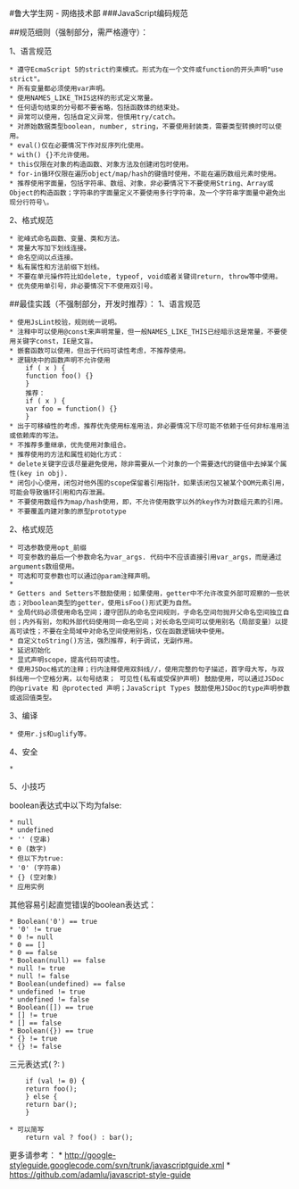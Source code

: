#鲁大学生网 - 网络技术部
###JavaScript编码规范 

##规范细则（强制部分，需严格遵守）：

1、语言规范

	* 遵守EcmaScript 5的strict约束模式。形式为在一个文件或function的开头声明"use strict"。
	* 所有变量都必须使用var声明。
	* 使用NAMES_LIKE_THIS这样的形式定义常量。
	* 任何语句结束的分号都不要省略，包括函数体的结束处。
	* 异常可以使用，包括自定义异常，但慎用try/catch。
	* 对原始数据类型boolean, number, string，不要使用封装类，需要类型转换时可以使用。
	* eval()仅在必要情况下作对反序列化使用。
	* with() {}不允许使用。
	* this仅限在对象的构造函数、对象方法及创建闭包时使用。
	* for-in循环仅限在遍历object/map/hash的键值时使用，不能在遍历数组元素时使用。
	* 推荐使用字面量，包括字符串、数组、对象，非必要情况下不要使用String、Array或Object的构造函数；字符串的字面量定义不要使用多行字符串，及一个字符串字面量中避免出现分行符号\。

2、格式规范

	* 驼峰式命名函数、变量、类和方法。
	* 常量大写加下划线连接。
	* 命名空间以点连接。
	* 私有属性和方法前缀下划线。
	* 不要在单元操作符比如delete, typeof, void或者关键词return, throw等中使用。
	* 优先使用单引号，非必要情况下不使用双引号。



##最佳实践（不强制部分，开发时推荐）： 
1、语言规范

	* 使用JsLint校验，规则统一说明。
	* 注释中可以使用@const来声明常量，但一般NAMES_LIKE_THIS已经暗示这是常量，不要使用关键字const，IE是文盲。
	* 嵌套函数可以使用，但出于代码可读性考虑，不推荐使用。
	* 逻辑块中的函数声明不允许使用
		if ( x ) {
		function foo() {}
		}
		推荐： 
		if ( x ) {
		var foo = function() {}
		}
	* 出于可移植性的考虑，推荐优先使用标准用法，非必要情况下尽可能不依赖于任何非标准用法或依赖库的写法。
	* 不推荐多重继承，优先使用对象组合。
	* 推荐使用的方法和属性初始化方式：
	* delete关键字应该尽量避免使用，除非需要从一个对象的一个需要迭代的键值中去掉某个属性(key in obj).
	* 闭包小心使用，闭包对他外围的scope保留着引用指针，如果该闭包又被某个DOM元素引用，可能会导致循环引用和内存泄漏。
	* 不要使用数组作为map/hash使用，即，不允许使用数字以外的key作为对数组元素的引用。
	* 不要覆盖内建对象的原型prototype

2、格式规范

	* 可选参数使用opt_前缀
	* 可变参数的最后一个参数命名为var_args. 代码中不应该直接引用var_args，而是通过arguments数组使用。
	* 可选和可变参数也可以通过@param注释声明。
	*  
	* Getters and Setters不鼓励使用；如果使用，getter中不允许改变外部可观察的一些状态；对boolean类型的getter，使用isFoo()形式更为自然。
	* 全局代码必须使用命名空间；遵守团队的命名空间规则，子命名空间勿抛开父命名空间独立自创；内外有别，勿和外部代码使用同一命名空间；对长命名空间可以使用别名（局部变量）以提高可读性；不要在全局域中对命名空间使用别名，仅在函数逻辑块中使用。
	* 自定义toString()方法，强烈推荐，利于调试，无副作用。
	* 延迟初始化
	* 显式声明scope，提高代码可读性。
	* 使用JSDoc格式的注释；行内注释使用双斜线//，使用完整的句子描述，首字母大写，与双斜线用一个空格分离，以句号结束； 可见性(私有或受保护声明) 鼓励使用，可以通过JSDoc的@private 和 @protected 声明；JavaScript Types 鼓励使用JSDoc的type声明参数或返回值类型。

3、编译

	* 使用r.js和uglify等。

4、安全

	* 

5、小技巧

boolean表达式中以下均为false:

	* null
	* undefined
	* '' (空串)
	* 0 (数字)
	* 但以下为true:
	* '0' (字符串)
	* {} (空对象)
	* 应用实例

其他容易引起直觉错误的boolean表达式：

	* Boolean('0') == true
	* '0' != true
	* 0 != null
	* 0 == []
	* 0 == false
	* Boolean(null) == false
	* null != true
	* null != false
	* Boolean(undefined) == false
	* undefined != true
	* undefined != false
	* Boolean([]) == true
	* [] != true
	* [] == false
	* Boolean({}) == true
	* {} != true
	* {} != false

三元表达式( ?: )

		if (val != 0) {
		return foo();
		} else {
		return bar();
		}

	* 可以简写
		return val ? foo() : bar(); 
更多请参考：
	* <http://google-styleguide.googlecode.com/svn/trunk/javascriptguide.xml>
	* <https://github.com/adamlu/javascript-style-guide>
